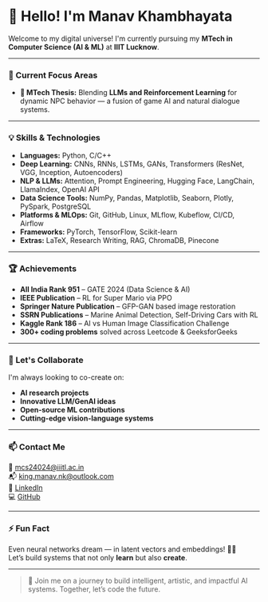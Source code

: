 # 👋 Hello! I'm Manav Khambhayata

Welcome to my digital universe! I'm currently pursuing my **MTech in Computer Science (AI & ML)** at **IIIT Lucknow**.

---

### 🔬 Current Focus Areas
- **🧠 MTech Thesis:** Blending **LLMs and Reinforcement Learning** for dynamic NPC behavior — a fusion of game AI and natural dialogue systems.
---

### 💡 Skills & Technologies
- **Languages:** Python, C/C++
- **Deep Learning:** CNNs, RNNs, LSTMs, GANs, Transformers (ResNet, VGG, Inception, Autoencoders)
- **NLP & LLMs:** Attention, Prompt Engineering, Hugging Face, LangChain, LlamaIndex, OpenAI API
- **Data Science Tools:** NumPy, Pandas, Matplotlib, Seaborn, Plotly, PySpark, PostgreSQL
- **Platforms & MLOps:** Git, GitHub, Linux, MLflow, Kubeflow, CI/CD, Airflow
- **Frameworks:** PyTorch, TensorFlow, Scikit-learn
- **Extras:** LaTeX, Research Writing, RAG, ChromaDB, Pinecone

---

### 🏆 Achievements
- **All India Rank 951** – GATE 2024 (Data Science & AI)
- **IEEE Publication** – RL for Super Mario via PPO
- **Springer Nature Publication** – GFP-GAN based image restoration
- **SSRN Publications** – Marine Animal Detection, Self-Driving Cars with RL
- **Kaggle Rank 186** – AI vs Human Image Classification Challenge
- **300+ coding problems** solved across Leetcode & GeeksforGeeks

---

### 🤝 Let's Collaborate
I'm always looking to co-create on:
- **AI research projects**
- **Innovative LLM/GenAI ideas**
- **Open-source ML contributions**
- **Cutting-edge vision-language systems**

---

### 📫 Contact Me
📧 mcs24024@iiitl.ac.in  
📬 king.manav.nk@outlook.com  
🔗 [LinkedIn](https://www.linkedin.com/in/manav-khambhayata/)  
💻 [GitHub](https://github.com/ManavKhambhayata)

---

### ⚡ Fun Fact
Even neural networks dream — in latent vectors and embeddings! 🤖💭  
Let’s build systems that not only **learn** but also **create**.

---

> 🚀 Join me on a journey to build intelligent, artistic, and impactful AI systems. Together, let’s code the future.

